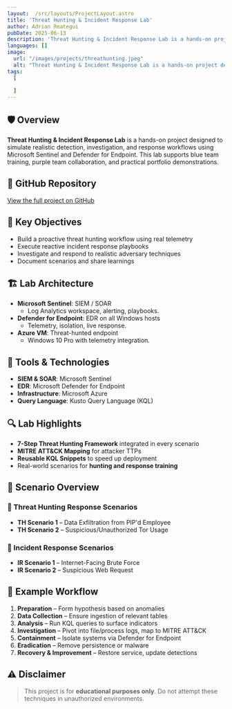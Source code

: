 ```yaml
---
layout:  /src/layouts/ProjectLayout.astro
title: 'Threat Hunting & Incident Response Lab'
author: Adrian Reategui
pubDate: 2025-06-13
description: 'Threat Hunting & Incident Response Lab is a hands-on project designed to simulate realistic detection, investigation, and response workflows using Microsoft Sentinel and Defender for Endpoint.'
languages: []
image:
  url: "/images/projects/threathunting.jpeg"
  alt: "Threat Hunting & Incident Response Lab is a hands-on project designed to simulate realistic detection, investigation, and response workflows using Microsoft Sentinel and Defender for Endpoint."
tags: 
  [
    
  ]
--- 
```


## 🛡️ Overview

**Threat Hunting & Incident Response Lab** is a hands-on project designed to simulate realistic detection, investigation, and response workflows using Microsoft Sentinel and Defender for Endpoint. This lab supports blue team training, purple team collaboration, and practical portfolio demonstrations.

## 🔗 GitHub Repository  
[View the full project on GitHub](https://github.com/reatva/Threat-Hunting-Incident-Response-Lab)

## 🎯 Key Objectives

- Build a proactive threat hunting workflow using real telemetry
- Execute reactive incident response playbooks
- Investigate and respond to realistic adversary techniques
- Document scenarios and share learnings

## 🏗️ Lab Architecture

- **Microsoft Sentinel**: SIEM / SOAR 
  - Log Analytics workspace, alerting, playbooks.  
- **Defender for Endpoint**: EDR on all Windows hosts
  - Telemetry, isolation, live response.
- **Azure VM**: Threat-hunted endpoint
  - Windows 10 Pro with telemetry integration.

## 🧰 Tools & Technologies

- **SIEM & SOAR**: Microsoft Sentinel
- **EDR**: Microsoft Defender for Endpoint
- **Infrastructure**: Microsoft Azure
- **Query Language**: Kusto Query Language (KQL)

## 🔍 Lab Highlights

- **7-Step Threat Hunting Framework** integrated in every scenario
- **MITRE ATT&CK Mapping** for attacker TTPs
- **Reusable KQL Snippets** to speed up deployment
- Real-world scenarios for **hunting and response training**

## 📘 Scenario Overview

### 🚨 Threat Hunting Response Scenarios

- **TH Scenario 1** – Data Exfiltration from PIP'd Employee  
- **TH Scenario 2** – Suspicious/Unauthorized Tor Usage  

### 🚨 Incident Response Scenarios

- **IR Scenario 1** – Internet-Facing Brute Force  
- **IR Scenario 2** – Suspicious Web Request

## 🔄 Example Workflow

1. **Preparation** – Form hypothesis based on anomalies  
2. **Data Collection** – Ensure ingestion of relevant tables  
3. **Analysis** – Run KQL queries to surface indicators  
4. **Investigation** – Pivot into file/process logs, map to MITRE ATT&CK  
5. **Containment** – Isolate systems via Defender for Endpoint  
6. **Eradication** – Remove persistence or malware  
7. **Recovery & Improvement** – Restore service, update detections

## ⚠️ Disclaimer

> This project is for **educational purposes only**. Do not attempt these techniques in unauthorized environments.



